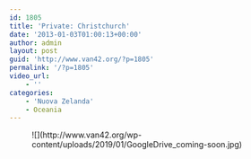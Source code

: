 ```yaml
---
id: 1805
title: 'Private: Christchurch'
date: '2013-01-03T01:00:13+00:00'
author: admin
layout: post
guid: 'http://www.van42.org/?p=1805'
permalink: '/?p=1805'
video_url:
    - ''
categories:
    - 'Nuova Zelanda'
    - Oceania
---
```


<div class="wp-container-68 wp-block-columns has-2-columns"><div class="wp-container-66 wp-block-column"><figure class="wp-block-image">![](http://www.van42.org/wp-content/uploads/2019/01/GoogleDrive_coming-soon.jpg)</figure></div><div class="wp-container-67 wp-block-column"></div></div>